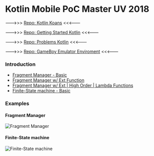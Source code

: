 # Kotlin Mobile PoC Master UV 2018

--->>>  [Repo: Kotlin Koans](https://github.com/vicboma1/Kotlin-koans)   <<<---

--->>>  [Repo: Getting Started Kotlin](https://github.com/vicboma1/GettingStartedKotlin)   <<<---

--->>>   [Repo: Problems Kotlin](https://github.com/vicboma1/Kotlin-Examples-Problems/blob/master/README.md)   <<<---

--->>>   [Repo: GameBoy Emulator Enviroment](https://github.com/vicboma1/GameBoyEmulatorEnvironment)   <<<---


### Introduction 
* [Fragment Manager - Basic](https://github.com/vicboma1/KotlinMobilePoC_MasterUV2018/tree/master/MyApplication5)
* [Fragment Manager w/ Ext Function](https://github.com/vicboma1/KotlinMobilePoC_MasterUV2018/tree/master/MyApplication5Ext)
* [Fragment Manager w/ Ext | High Order | Lambda Functions](https://github.com/vicboma1/KotlinMobilePoC_MasterUV2018/tree/master/MyApplication5H)
* [Finite-State machine - Basic ](https://github.com/vicboma1/KotlinMobilePoC_MasterUV2018/tree/master/MyApplication7)


### Examples

#### Fragment Manager
![Fragment Manager](https://raw.githubusercontent.com/vicboma1/KotlinMobilePoC_MasterUV2018/master/Assets/ex1.gif)

#### Finite-State machine
![Finite-State machine](https://raw.githubusercontent.com/vicboma1/KotlinMobilePoC_MasterUV2018/master/Assets/ex2.gif)

